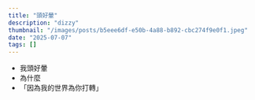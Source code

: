 ```yaml
---
title: "頭好暈"
description: "dizzy"
thumbnail: "/images/posts/b5eee6df-e50b-4a88-b892-cbc274f9e0f1.jpeg"
date: "2025-07-07"
tags: []
---
```

- 我頭好暈
- 為什麼
- 「因為我的世界為你打轉」
